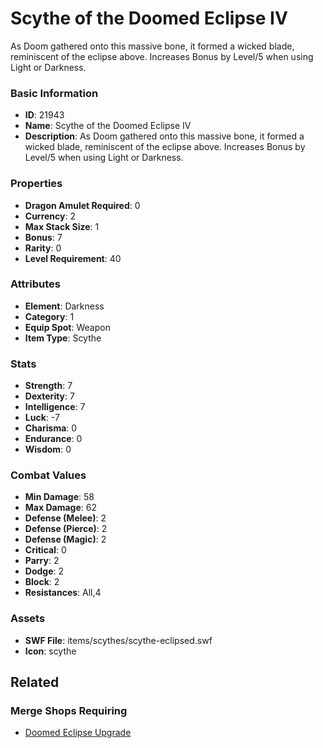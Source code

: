 # Scythe of the Doomed Eclipse IV

As Doom gathered onto this massive bone, it formed a wicked blade, reminiscent of the eclipse above. Increases Bonus by Level/5 when using Light or Darkness. 

### Basic Information

- **ID**: 21943
- **Name**: Scythe of the Doomed Eclipse IV
- **Description**: As Doom gathered onto this massive bone, it formed a wicked blade, reminiscent of the eclipse above. Increases Bonus by Level/5 when using Light or Darkness. 

### Properties

- **Dragon Amulet Required**: 0
- **Currency**: 2
- **Max Stack Size**: 1
- **Bonus**: 7
- **Rarity**: 0
- **Level Requirement**: 40

### Attributes

- **Element**: Darkness
- **Category**: 1
- **Equip Spot**: Weapon
- **Item Type**: Scythe

### Stats

- **Strength**: 7
- **Dexterity**: 7
- **Intelligence**: 7
- **Luck**: -7
- **Charisma**: 0
- **Endurance**: 0
- **Wisdom**: 0

### Combat Values

- **Min Damage**: 58
- **Max Damage**: 62
- **Defense (Melee)**: 2
- **Defense (Pierce)**: 2
- **Defense (Magic)**: 2
- **Critical**: 0
- **Parry**: 2
- **Dodge**: 2
- **Block**: 2
- **Resistances**: All,4

### Assets

- **SWF File**: items/scythes/scythe-eclipsed.swf
- **Icon**: scythe

## Related

### Merge Shops Requiring

- [Doomed Eclipse Upgrade](../merge-shops/417-doomed-eclipse-upgrade.md)


